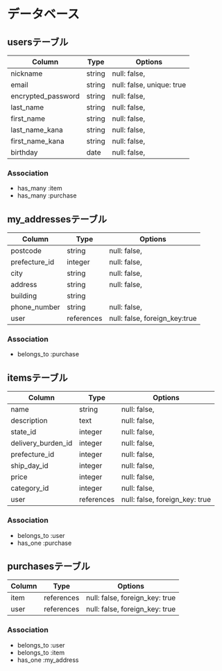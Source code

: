 # データベース

## usersテーブル

| Column            | Type       | Options                        |
| ----------------- | ---------- | -------------------------------|
| nickname	        | string     | null: false,                   |
| email             | string     | null: false,      unique: true |
| encrypted_password| string     | null: false,                   |
| last_name         | string     | null: false,                   |
| first_name        | string     | null: false,                   |
| last_name_kana    | string     | null: false,                   |
| first_name_kana   | string     | null: false,                   |
| birthday          | date       | null: false,                   |

### Association
- has_many :item
- has_many :purchase




## my_addressesテーブル

| Column                | Type       | Options                          |
| -----------------     | -----------|--------------------------        |
| postcode              | string     | null: false,                      |
| prefecture_id         | integer    | null: false,                     |
| city                  | string     | null: false,                     |
| address              | string     | null: false,                     |
| building	            | string     |                                  |
| phone_number          | string     | null: false,                     |
| user           | references | null: false,   foreign_key:true         |


### Association
- belongs_to :purchase



## itemsテーブル

| Column            | Type       | Options                          |
| ------------------| ---------- | ---------------------------------|
| name              | string     | null: false,                     |
| description       | text       | null: false,                     |
| state_id          | integer    | null: false,                     |
| delivery_burden_id| integer    | null: false,                     |
| prefecture_id     | integer     | null: false,                    |
| ship_day_id       | integer     | null: false,                    |
| price             | integer    | null: false,                     |
| category_id       | integer    | null: false,                     |
| user              | references | null: false,   foreign_key: true |



### Association
- belongs_to :user
- has_one :purchase




## purchasesテーブル

| Column               | Type       | Options                             
| ------------------   | ---------- | ---------------------------------   
| item                 | references    | null: false,   foreign_key: true 
| user                 | references    | null: false,   foreign_key: true 

### Association
- belongs_to :user
- belongs_to :item
- has_one :my_address




  